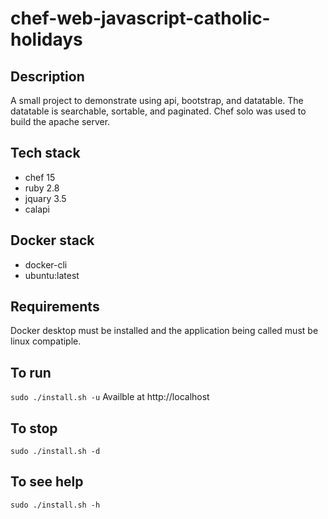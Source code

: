 # chef-web-javascript-catholic-holidays

## Description
A small project to demonstrate using
api, bootstrap, and datatable. The datatable
is searchable, sortable, and paginated.
Chef solo was used to build the apache server.

## Tech stack
- chef 15
- ruby 2.8
- jquary 3.5
- calapi

## Docker stack
- docker-cli
- ubuntu:latest

## Requirements
Docker desktop must be installed and the application
being called must be linux compatiple.

## To run
`sudo ./install.sh -u`
Availble at http://localhost

## To stop
`sudo ./install.sh -d`

## To see help
`sudo ./install.sh -h`
